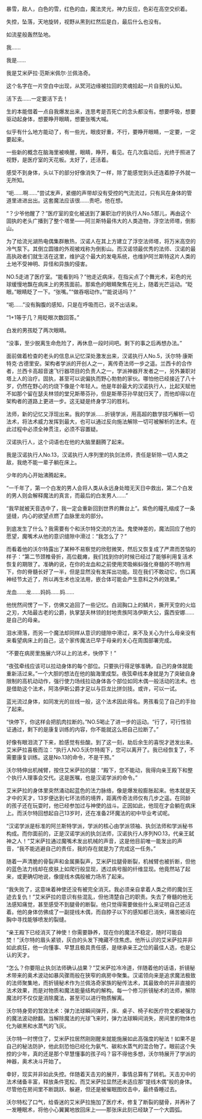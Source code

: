 暴雪，敌人，白色的雪，红色的血，魔法灵光，神力反应，色彩在高空交织着。
  
失控，坠落，天地旋转，视野从黑到红然后是白，最后什么也没有。
  
如流星般轰然坠地。
  
我……
  
我是……
  
我是艾米萨拉·范斯米佩尔·兰佩洛奇。
  
这个名字在一片空白中出现，从冥河边缘被拉回的灵魂拾起一片自我的认知。
  
活下去……一定要活下去！
  
生的本能借着一点自我爆发出来，连思考是否死亡的念头都没有。想要呼吸，想要驱动起身体，想要睁开眼睛，想要张嘴大喊。
  
似乎有什么地方能动了，有一些光，眼皮好重，不行，要睁开眼睛，一定要，一定要起来。
  
一些新的概念在脑海里被唤醒，眼睛，睁开，看见。在几次翕动后，光终于照进了视野，是医疗室的天花板。太好了，还活着。
  
感受不到身体，头以下的部分好像消失了一样，除了能感觉到头还连着脖子外就一无所知。
  
“呃……啊……”尝试发声，紧绷的声带却没有受控的气流流过，只有风在身体的管道里进进出出。这套魔法应该很……贵吧，他在想。

“？少爷他醒了？”医疗室的变化被送到了兼职治疗的执行人No.5那儿，再由这个固执的老头广播到了整个塔里——阿兰斯特最伟大的人类造物，浮空法师塔，倒影山。

为了给流光湖热电偶集群散热，汉诺人在其上方建立了浮空法师塔，将万米高空的冷气泵下。其倒立圆锥的外观被戏称为倒影山。而汉诺领最优秀的法师、汉诺的最高执政者们就生活在这里，维护这个最大的发电系统，也维护阿兰斯特这片人类的土地不受神明、异怪和异族的侵害。
  
NO.5走进了医疗室。“能看到吗？”他走近病床，在指尖点了个舞光术，彩色的光球缓慢地飘在病床上的男孩面前。那紫色的眼睛聚焦在光上，随着光芒运动。“眨眼。”眼睛眨了一下。“张嘴。”“做吞咽动作。”“能说话吗？”
  
“呃……”没有胸腹的感知，只是在呼吸而已，说不出话来。
  
“1+1等于几？用眨眼次数回答。”
  
白发的男孩眨了两次眼睛。
  
“没事，至少脱离生命危险了，再休息一段时间吧。剩下的事之后再想办法。”
  
面前做着检查的老头的信息从记忆深处激发出来，汉诺执行人No.5，沃尔特·康斯特克·古德里安。架构者学派的开创人之一，离传奇法师一步之遥。兰西卡的合作者，兰西卡高超音速飞行器项目的负责人之一，学派神器开发者之一，另外兼职对塔上人的治疗。固执，甚至可以说偏执而野心勃勃的家伙。哪怕他已经接近了八十岁，仍然在野心的灼烧下像是个年轻人。他是年龄最大的汉诺执行人，比起天赋他不如那个留在瑟夫林领的堂兄斯蒂芬孙，但是斯蒂芬孙早就归天了，而他却得以在架构者的道路上更进一步。这无疑是终身学习的胜利。
  
法师，新的记忆又浮现出来。我的学派……折镜学派，用高超的数学技巧解析一切法术，将法术威力发挥到最大，也可以通过反向施法解除一切可被解析的法术。在此过程中必须全神贯注，必须不容置疑。
  
汉诺执行人，这个词语也在他的大脑里翻腾了起来。

我是汉诺执行人No.13，汉诺执行人序列里的执剑法师，责任是斩除一切人类之敌，我绝不能一辈子躺在床上。

少年的内心开始沸腾起来。

“一千年了，第一个白发的男人会将人类从永远身处暗无天日中救出，第二个白发的男人则会解释魔法的真言，而最后的白发男人……”

“我早就被天音选中了，我一定会重新回到世界的舞台上”。紫色的瞳孔缩成了一条竖缝，内心的欲望点燃了血脉里龙的部分。

到底发生了什么？我需要有个和沃尔特交流的方法。鬼使神差的，魔法回应了他的愿望，魔嘴术从他的意识缝隙中滑过：“我怎么了？”
  
而看着他的沃尔特露出了某种不易察觉的欣慰微笑，然后又恢复成了严肃而苦恼的样子：“第二节颈椎骨折，高位截瘫，我们找到你的时候已经过了能够利用复活术恢复的期限了。准确的说，在你的龙血和之前使用灵吸蝌蚪强化脊髓的不明作用下，你的脊髓长好了一半，但是显然没有发挥出功能。现在我们不敢动它，伤口离神经节太近了，所以再生术也没法用，嵌合体可能会产生意料之外的效果。”

龙血……龙……妈妈……妈……

他恍然间愣了一下，仿佛又追回了一些记忆。白润胸口上的鳞片，撕开天空的火焰之刃，大陆最古老的公爵，执掌瑟夫林领的封地贵族阿洛伊斯大公，露西安娜……是自己的母亲。

泪水滑落，而另一个魔法却同样从意识的缝隙中滑过，来不及关心为什么母亲没有来看望病床上的自己，这个家传魔法已早于母亲的关心在周围部署完成。

“不要在病房里施展六环以上的法术，快停下！”

“夜弦牵线应该可以拉动身体的每个部位。只要执行得足够准确，自己的身体就能重新活过来。”一个大胆的想法在他的脑海里成型。夜弦牵线本身就是为了突破自身限制的高机动动作，强行使力场线拉动身体各个部位如同木偶一般活动的法术。也是借助这个法术，阿洛伊斯公爵才足以与巨龙比拼剑技。或许，可以一试。
  
蓝光流过身体，如同发光的丝线一般，这个法术因此得名。男孩看见了自己的手抬了起来。
  
“快停下，你这样会把肌肉拉断的。”NO.5喝止了进一步的运动。“行了，可行性验证通过，剩下的是康复训练的内容，你不能就这么把自己拉断了。”
  
好像有眼泪流了下来，脸感觉有些酸。到了这一刻，劫后余生的喜悦才迸发出来。艾米萨拉喜极而泣：“执行人NO.5沃尔特阁下，您可以离开了。我已经恢复了，不需要康复训练。这是No.13的命令，不是干预。”

沃尔特伸出机械臂，按住艾米萨拉的腿：“殿下，您不能动，我得向亲王殿下和整个执行人理事会交代。这是医嘱，也是汉诺学派的命令。”

艾米萨拉的身体里突然涌动起蓝色的法力脉络，像是爆发般膨胀起来。他本就是天才中的天才，13岁便达到七环法师的境界，距离传奇法师仅有几步之遥。在同龄的孩子还在玩耍时，他已经参加过与神使的战斗。正因如此，他现在才会躺在病床上。而沃尔特回想起自己13岁时，还在准备2环魔法的初中毕业考试呢。

“汉诺学派是标准的阿兰斯特学派，学派的核心由学派领袖、执剑法师和学派秘书构成。而你面前的，正是汉诺学派的执剑法师，汉诺执行人序列NO.13，代亲王弑神之人！”艾米萨拉通过魔嘴术发出机械的声音，这是他目前唯一能发出的声音，“我不能逃避自己的责任，我的存在就是为了完成这一任务。”

随着一声清脆的骨裂声和金属撕裂声，艾米萨拉腿骨断裂，机械臂也被折断，但他的蓝色法力线却在皮肤上如爬行般显现，透过病号服的纤维显现。他竟然站了起来，或更确切地说，像提线木偶般被力场吊了起来。

“我失败了，这意味着神使还没有被完全消灭。我必须亲自拿着人类之师的魔剑王迹去复仇！”艾米萨拉的意识有些混乱，但他清楚自己的职责。失去了脊髓的他无法感知痛觉，甚至感受不到腿骨的断裂。他只觉得需要做些什么来证明自己还活着。他的身体仿佛成了一副提线木偶，而自脖子以下的感知都已消失，痛苦被闷在胸中寻找能够喷发的裂缝。

“亲王殿下已经消灭了神使！你需要静养，现在你的魔法不稳定，随时可能自焚！”沃尔特的眉头紧锁，灰白的头发下掩藏不住焦虑。他所认识的艾米萨拉并非如此疯狂，他一向懂事、早慧且极具责任感，是继承亲王之位的最佳人选，也是公认的天才。

“怎么？你要阻止执剑法师确认战果？”艾米萨拉冷冷道，伴随着他的话语，折镜秘术带来的奥术波动如暴风骤雨般在狭窄的病房中聚集。汉诺领向来是追求魔法极致的法师聚集地，而折镜秘术作为兰佩洛奇家族的秘传法术，其最致命的并非直接的法术效果，而是对物质和魔法能量结构的解构。每一个修习折镜秘术的法师，解除魔法时不仅仅是消除魔法，甚至可以进行物质解离。

沃尔特身旁的暂效法术：弹力法球瞬间弹开，床、桌子、椅子和医疗符文都被强力的魔法波动掀翻。当解除魔法的光球飞来时，弹力法球瞬间消失，房间里的物体也化为碳黑和水蒸气的飞灰。

沃尔特一时愣住了，艾米萨拉居然刚刚醒来就能施展如此高强度的秘法！如果不是自己的秘法防护，他此刻恐怕已经化为氨气、碳和水蒸气的混合物了。眼前这个失控的少年，真的还是那个早慧懂事的孩子吗？容不得他多想，沃尔特展开了学派的神器，奥术决斗开始了。

幸好，现实并非如此失控。伴随着天击刃的展开，事情总算有了转机。天击刃中的法术储备丰富，释放条件宽松，而艾米萨拉显然还未适应那“提线木偶”般的身体。尽管他在房间里不断跳跃、躲避，但还是被催眠图纹击中，最终昏睡过去。

沃尔特松了口气，给昏迷的艾米萨拉施加了医疗术，修复了断裂的腿骨，并再补了一发睡眠术，将他小心翼翼地放回床上——那张床此刻已经缺了一个大圆弧。
